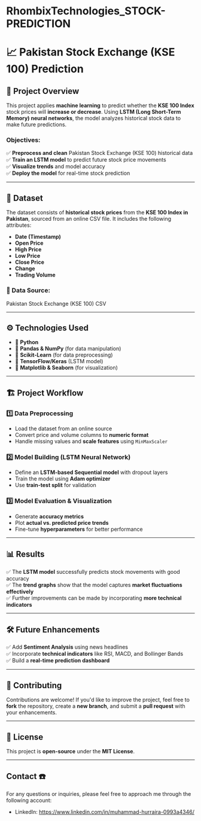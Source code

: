 # RhombixTechnologies_STOCK-PREDICTION
# 📈 Pakistan Stock Exchange (KSE 100) Prediction

## 🚀 Project Overview
This project applies **machine learning** to predict whether the **KSE 100 Index** stock prices will **increase or decrease**. Using **LSTM (Long Short-Term Memory) neural networks**, the model analyzes historical stock data to make future predictions.

### Objectives:
✅ **Preprocess and clean** Pakistan Stock Exchange (KSE 100) historical data  
✅ **Train an LSTM model** to predict future stock price movements  
✅ **Visualize trends** and model accuracy  
✅ **Deploy the model** for real-time stock prediction  

---

## 📂 Dataset
The dataset consists of **historical stock prices** from the **KSE 100 Index in Pakistan**, sourced from an online CSV file. It includes the following attributes:

- **Date (Timestamp)**
- **Open Price**
- **High Price**
- **Low Price**
- **Close Price**
- **Change**
- **Trading Volume**

### 📌 Data Source:
Pakistan Stock Exchange (KSE 100) CSV

---

## ⚙️ Technologies Used
- 🔹 **Python**
- 🔹 **Pandas & NumPy** (for data manipulation)
- 🔹 **Scikit-Learn** (for data preprocessing)
- 🔹 **TensorFlow/Keras** (LSTM model)
- 🔹 **Matplotlib & Seaborn** (for visualization)

---

## 🏗️ Project Workflow

### 1️⃣ Data Preprocessing
- Load the dataset from an online source
- Convert price and volume columns to **numeric format**
- Handle missing values and **scale features** using `MinMaxScaler`

### 2️⃣ Model Building (LSTM Neural Network)
- Define an **LSTM-based Sequential model** with dropout layers
- Train the model using **Adam optimizer**
- Use **train-test split** for validation

### 3️⃣ Model Evaluation & Visualization
- Generate **accuracy metrics**
- Plot **actual vs. predicted price trends**
- Fine-tune **hyperparameters** for better performance

---

## 📊 Results
✅ The **LSTM model** successfully predicts stock movements with good accuracy  
✅ The **trend graphs** show that the model captures **market fluctuations effectively**  
✅ Further improvements can be made by incorporating **more technical indicators**  

---

## 🛠️ Future Enhancements
✅ Add **Sentiment Analysis** using news headlines  
✅ Incorporate **technical indicators** like RSI, MACD, and Bollinger Bands  
✅ Build a **real-time prediction dashboard**  

---

## 🤝 Contributing
Contributions are welcome! If you'd like to improve the project, feel free to **fork** the repository, create a **new branch**, and submit a **pull request** with your enhancements.

---

## 📜 License
This project is **open-source** under the **MIT License**.

---

## Contact ☎️
For any questions or inquiries, please feel free to approach me through the following account:
- LinkedIn: https://www.linkedin.com/in/muhammad-hurraira-0993a4346/
